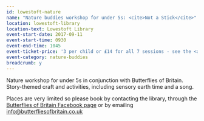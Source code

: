 ```yaml
---
id: lowestoft-nature
name: "Nature buddies workshop for under 5s: <cite>Not a Stick</cite>"
location: lowestoft-library
location-text: Lowestoft Library
event-start-date: 2017-09-11
event-start-time: 0930
event-end-time: 1045
event-ticket-price: '3 per child or £14 for all 7 sessions - see the <a href="/libraries/lowestoft-library">Lowestoft Library page</a> for all dates.'
event-category: nature-buddies
breadcrumb: y
---
```


Nature workshop for under 5s in conjunction with Butterflies of Britain. Story-themed craft and activities, including sensory earth time and a song.

Places are very limited so please book by contacting the library, through the [Butterflies of Britain Facebook page](https://www.facebook.com/butterflyeducation/?fref=ts) or by emailing info@butterfliesofbritain.co.uk
